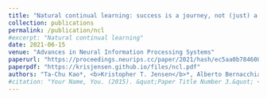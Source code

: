 ```yaml
---
title: "Natural continual learning: success is a journey, not (just) a destination"
collection: publications
permalink: /publication/ncl
#excerpt: "Natural continual learning"
date: 2021-06-15
venue: "Advances in Neural Information Processing Systems"
paperurl: "https://proceedings.neurips.cc/paper/2021/hash/ec5aa0b7846082a2415f0902f0da88f2-Abstract.html"
paperpdf: "https://krisjensen.github.io/files/ncl.pdf"
authors: "Ta-Chu Kao*, <b>Kristopher T. Jensen</b>*, Alberto Bernacchia, Guillaume Hennequin"
#citation: "Your Name, You. (2015). &quot;Paper Title Number 3.&quot; <i>Journal 1</i>. 1(3)."
---
```

